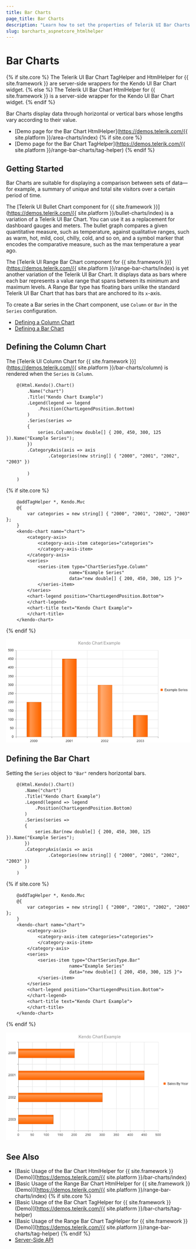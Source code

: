 ```yaml
---
title: Bar Charts
page_title: Bar Charts
description: "Learn how to set the properties of Telerik UI Bar Charts component for {{ site.framework }}."
slug: barcharts_aspnetcore_htmlhelper
---
```


# Bar Charts

{% if site.core %}
The Telerik UI Bar Chart TagHelper and HtmlHelper for {{ site.framework }} are server-side wrappers for the Kendo UI Bar Chart widget.
{% else %}
The Telerik UI Bar Chart HtmlHelper for {{ site.framework }} is a server-side wrapper for the Kendo UI Bar Chart widget.
{% endif %}

Bar Charts display data through horizontal or vertical bars whose lengths vary according to their value.

* [Demo page for the Bar Chart HtmlHelper](https://demos.telerik.com/{{ site.platform }}/area-charts/index)
{% if site.core %}
* [Demo page for the Bar Chart TagHelper](https://demos.telerik.com/{{ site.platform }}/range-bar-charts/tag-helper)
{% endif %}

## Getting Started

Bar Charts are suitable for displaying a comparison between sets of data&mdash;for example, a summary of unique and total site visitors over a certain period of time.

The [Telerik UI Bullet Chart component for {{ site.framework }}](https://demos.telerik.com/{{ site.platform }}/bullet-charts/index) is a variation of a Telerik UI Bar Chart. You can use it as a replacement for dashboard gauges and meters. The bullet graph compares a given quantitative measure, such as temperature, against qualitative ranges, such as warm, hot, mild, cool, chilly, cold, and so on, and a symbol marker that encodes the comparative measure, such as the max temperature a year ago.

The [Telerik UI Range Bar Chart component for {{ site.framework }}](https://demos.telerik.com/{{ site.platform }}/range-bar-charts/index) is yet another variation of the Telerik UI Bar Chart. It displays data as bars where each bar represents a value range that spans between its minimum and maximum levels. A Range Bar type has floating bars unlike the standard Telerik UI Bar Chart that has bars that are anchored to its `x`-axis.

To create a Bar series in the Chart component, use `Column` or `Bar` in the `Series` configuration.

* [Defining a Column Chart](#defining-the-column-chart)
* [Defining a Bar Chart](#defining-the-bar-chart)

## Defining the Column Chart

The [Telerik UI Column Chart for {{ site.framework }}](https://demos.telerik.com/{{ site.platform }}/bar-charts/column) is rendered when the `Series` is `Column`.

```HtmlHelper
    @(Html.Kendo().Chart()
        .Name("chart")
        .Title("Kendo Chart Example")
        .Legend(legend => legend
            .Position(ChartLegendPosition.Bottom)
        )
        .Series(series =>
        {
            series.Column(new double[] { 200, 450, 300, 125 }).Name("Example Series");
        })
        .CategoryAxis(axis => axis
                .Categories(new string[] { "2000", "2001", "2002", "2003" })

        )
    )
```
{% if site.core %}
```TagHelper
    @addTagHelper *, Kendo.Mvc
    @{ 
        var categories = new string[] { "2000", "2001", "2002", "2003" };
    }
    <kendo-chart name="chart">
        <category-axis>
            <category-axis-item categories="categories">
            </category-axis-item>
        </category-axis>
        <series>
            <series-item type="ChartSeriesType.Column" 
                        name="Example Series"
                        data="new double[] { 200, 450, 300, 125 }">
            </series-item>
        </series>
        <chart-legend position="ChartLegendPosition.Bottom">
        </chart-legend>
        <chart-title text="Kendo Chart Example">
        </chart-title>
    </kendo-chart>
```
{% endif %}

![{{ site.product_short }} A sample Column Chart with categories](images/chart-column-categories.png)

## Defining the Bar Chart

Setting the `Series` object to `"Bar"` renders horizontal bars.

```HtmlHelper
    @(Html.Kendo().Chart()
       .Name("chart")
       .Title("Kendo Chart Example")
       .Legend(legend => legend
           .Position(ChartLegendPosition.Bottom)
       )
       .Series(series =>
       {
           series.Bar(new double[] { 200, 450, 300, 125 }).Name("Example Series");
       })
       .CategoryAxis(axis => axis
                .Categories(new string[] { "2000", "2001", "2002", "2003" })
       )
    )
```
{% if site.core %}
```TagHelper
    @addTagHelper *, Kendo.Mvc
    @{ 
        var categories = new string[] { "2000", "2001", "2002", "2003" };
    }
    <kendo-chart name="chart">
        <category-axis>
            <category-axis-item categories="categories">
            </category-axis-item>
        </category-axis>
        <series>
            <series-item type="ChartSeriesType.Bar" 
                        name="Example Series"
                        data="new double[] { 200, 450, 300, 125 }">
            </series-item>
        </series>
        <chart-legend position="ChartLegendPosition.Bottom">
        </chart-legend>
        <chart-title text="Kendo Chart Example">
        </chart-title>
    </kendo-chart>
```
{% endif %}

![{{ site.product_short }} A sample Bar Chart](images/chart-bar.png)

## See Also

* [Basic Usage of the Bar Chart HtmlHelper for {{ site.framework }} (Demo)](https://demos.telerik.com/{{ site.platform }}/bar-charts/index)
* [Basic Usage of the Range Bar Chart HtmlHelper for {{ site.framework }} (Demo)](https://demos.telerik.com/{{ site.platform }}/range-bar-charts/index)
{% if site.core %}
* [Basic Usage of the Bar Chart TagHelper for {{ site.framework }} (Demo)](https://demos.telerik.com/{{ site.platform }}/bar-charts/tag-helper)
* [Basic Usage of the Range Bar Chart TagHelper for {{ site.framework }} (Demo)](https://demos.telerik.com/{{ site.platform }}/range-bar-charts/tag-helper)
{% endif %}
* [Server-Side API](/api/chart)
